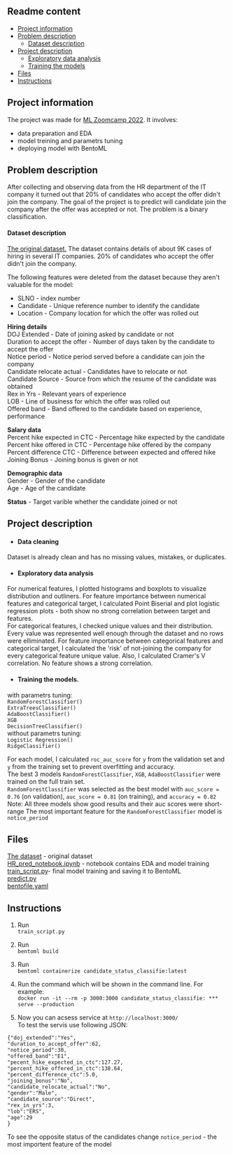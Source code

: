 ## Readme content
- [Project information](##project-information)
- [Problem description](##problem-description)
  - [Dataset description](####dataset-description)
- [Project description](##project-description)
  - [Exploratory data analysis](####exploratory-data-analysis)
  - [Training the models](####training-the-models)
- [Files](##files)
- [Instructions](##instructions)


## Project information

The project was made for [ML Zoomcamp 2022](https://github.com/alexeygrigorev/mlbookcamp-code/tree/master/course-zoomcamp). It involves:
- data preparation and EDA
- model treining and parametrs tuning
- deploying model with BentoML

## Problem description
After collecting and observing data from the HR department of the IT company it turned out that 20% of candidates who accept the offer didn't join the company. The goal of the project is to predict will candidate join the company after the offer was accepted or not. The problem is a binary classification.


#### Dataset description
[The original dataset.](https://www.kaggle.com/datasets/avikumart/hrdatasetclassif?select=hr_data.csv)
The dataset contains details of about 9K cases of hiring in several IT companies. 20% of candidates who accept the offer didn't join the company.

The following features were deleted from the dataset because they aren't valuable for the model:
- SLNO - index number  
- Candidate - Unique reference number to identify the candidate  
- Location - Company location for which the offer was rolled out
  
**Hiring details**  
DOJ Extended - Date of joining asked by candidate or not  
Duration to accept the offer - Number of days taken by the candidate to accept the offer  
Notice period - Notice period served before a candidate can join the company    
Candidate relocate actual - Candidates have to relocate or not  
Candidate Source - Source from which the resume of the candidate was obtained  
Rex in Yrs - Relevant years of experience  
LOB - Line of business for which the offer was rolled out  
Offered band - Band offered to the candidate based on experience, performance  
  
**Salary data**  
Percent hike expected in CTC - Percentage hike expected by the candidate  
Percent hike offered in CTC - Percentage hike offered by the company  
Percent difference CTC - Difference between expected and offered hike  
Joining Bonus - Joining bonus is given or not  

**Demographic data**  
Gender - Gender of the candidate  
Age - Age of the candidate   
  
**Status** - Target varible whether the candidate joined or not
 
## Project description
- #### Data cleaning  
Dataset is already clean and has no missing values, mistakes, or duplicates.
  
- #### Exploratory data analysis  
For numerical features, I plotted histograms and boxplots to visualize distribution and outliners. For feature importance between numerical features and categorical target, I calculated Point Biserial and plot logistic regression plots - both show no strong correlation between target and features.  
For categorical features, I checked unique values and their distribution. Every value was represented well enough through the dataset and no rows were elliminated. For feature importance between categorical features and categorical target, I calculated the 'risk' of not-joining the company for every categorical feature unique value. Also, I calculated Cramer's V correlation. No feature shows a strong correlation.
  
- #### Training the models. 
with parametrs tuning:  
`RandomForestClassifier()`  
`ExtraTreesClassifier()`  
`AdaBoostClassifier()`  
`XGB`  
`DecisionTreeClassifier()`  
without parametrs tuning:  
`Logistic Regression()`  
`RidgeClassifier()`  
  
For each model, I calculated `roc_auc_score` for `y` from the validation set and `y` from the training set to prevent overfitting and accuracy.  
The best 3 models `RandomForestClassifier`, `XGB`, `AdaBoostClassifier` were trained on the full train set.  
`RandomForestClassifier` was selected as the best model with `auc_score = 0.76` (on validation), `auc_score = 0.81` (on training), and `accuracy = 0.82`  
Note: All three models show good results and their auc scores were short-range
The most important feature for the `RandomForestClassifier` model is `notice_period`
  
  
## Files  
[The dataset](https://github.com/KateK1/ML_Zoomcamp/blob/main/%D0%A1apstone%20project/hr_data.csv) - original dataset  
[HR_pred_notebook.ipynb](https://github.com/KateK1/ML_Zoomcamp/blob/main/%D0%A1apstone%20project/HR_pred_notebook.ipynb) - notebook contains EDA and model training   
[train_script.py](https://github.com/KateK1/ML_Zoomcamp/blob/main/Midterm_project/train_script.py)- final model training and saving it to BentoML  
[predict.py](https://github.com/KateK1/ML_Zoomcamp/blob/main/Midterm_project/predict.py)  
[bentofile.yaml](https://github.com/KateK1/ML_Zoomcamp/blob/main/Midterm_project/bentofile.yaml)  


## Instructions
1. Run  
  `train_script.py`  
  
2. Run  
  `bentoml build`
    
3. Run  
  `bentoml containerize candidate_status_classifie:latest` 
    
 4. Run the command which will be shown in the command line. For example:  
  `docker run -it --rm -p 3000:3000 candidate_status_classifie: *** serve --production`  
  
 5. Now you can acsess service at `http://localhost:3000/`  
 To test the servis use following JSON:  
 ```
 {"doj_extended":"Yes",  
 "duration_to_accept_offer":62,  
 "notice_period":30,  
 "offered_band":"E1",  
 "pecent_hike_expected_in_ctc":127.27,  
 "percent_hike_offered_in_ctc":138.64,  
 "percent_difference_ctc":5.0,  
 "joining_bonus":"No",  
 "candidate_relocate_actual":"No",  
 "gender":"Male",  
 "candidate_source":"Direct",  
 "rex_in_yrs":3,  
 "lob":"ERS",  
 "age":29
}
```  

To see the opposite status of the candidates change `notice_period` - the most importent feature of the model
